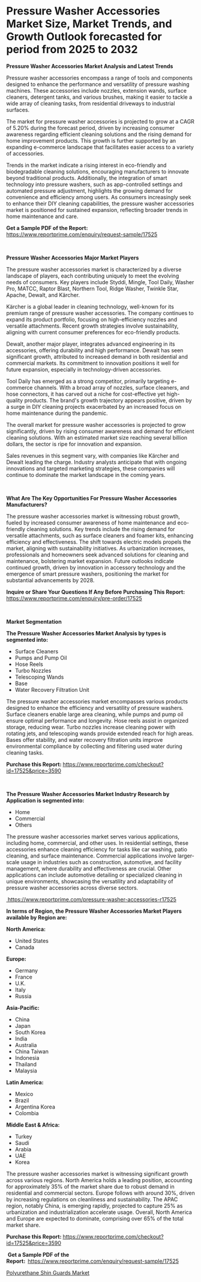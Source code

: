 <p><h1>Pressure Washer Accessories Market Size, Market Trends, and Growth Outlook forecasted for period from 2025 to 2032</h1></p><p><strong>Pressure Washer Accessories Market Analysis and Latest Trends</strong></p>
<p><p>Pressure washer accessories encompass a range of tools and components designed to enhance the performance and versatility of pressure washing machines. These accessories include nozzles, extension wands, surface cleaners, detergent tanks, and various brushes, making it easier to tackle a wide array of cleaning tasks, from residential driveways to industrial surfaces. </p><p>The market for pressure washer accessories is projected to grow at a CAGR of 5.20% during the forecast period, driven by increasing consumer awareness regarding efficient cleaning solutions and the rising demand for home improvement products. This growth is further supported by an expanding e-commerce landscape that facilitates easier access to a variety of accessories. </p><p>Trends in the market indicate a rising interest in eco-friendly and biodegradable cleaning solutions, encouraging manufacturers to innovate beyond traditional products. Additionally, the integration of smart technology into pressure washers, such as app-controlled settings and automated pressure adjustment, highlights the growing demand for convenience and efficiency among users. As consumers increasingly seek to enhance their DIY cleaning capabilities, the pressure washer accessories market is positioned for sustained expansion, reflecting broader trends in home maintenance and care.</p></p>
<p><strong>Get a Sample PDF of the Report:&nbsp;</strong> <a href="https://www.reportprime.com/enquiry/request-sample/17525?utm_campaign=2444&utm_medium=2&utm_source=Github&utm_content=ia&utm_term=18032025&utm_id=pressure-washer-accessories">https://www.reportprime.com/enquiry/request-sample/17525</a></p>
<p>&nbsp;</p>
<p><strong>Pressure Washer Accessories Major Market Players</strong></p>
<p><p>The pressure washer accessories market is characterized by a diverse landscape of players, each contributing uniquely to meet the evolving needs of consumers. Key players include Styddi, Mingle, Tool Daily, Washer Pro, MATCC, Raptor Blast, Northern Tool, Ridge Washer, Twinkle Star, Apache, Dewalt, and Kärcher.</p><p>Kärcher is a global leader in cleaning technology, well-known for its premium range of pressure washer accessories. The company continues to expand its product portfolio, focusing on high-efficiency nozzles and versatile attachments. Recent growth strategies involve sustainability, aligning with current consumer preferences for eco-friendly products.</p><p>Dewalt, another major player, integrates advanced engineering in its accessories, offering durability and high performance. Dewalt has seen significant growth, attributed to increased demand in both residential and commercial markets. Its commitment to innovation positions it well for future expansion, especially in technology-driven accessories.</p><p>Tool Daily has emerged as a strong competitor, primarily targeting e-commerce channels. With a broad array of nozzles, surface cleaners, and hose connectors, it has carved out a niche for cost-effective yet high-quality products. The brand's growth trajectory appears positive, driven by a surge in DIY cleaning projects exacerbated by an increased focus on home maintenance during the pandemic.</p><p>The overall market for pressure washer accessories is projected to grow significantly, driven by rising consumer awareness and demand for efficient cleaning solutions. With an estimated market size reaching several billion dollars, the sector is ripe for innovation and expansion.</p><p>Sales revenues in this segment vary, with companies like Kärcher and Dewalt leading the charge. Industry analysts anticipate that with ongoing innovations and targeted marketing strategies, these companies will continue to dominate the market landscape in the coming years.</p></p>
<p>&nbsp;</p>
<p><strong>What Are The Key Opportunities For Pressure Washer Accessories Manufacturers?</strong></p>
<p><p>The pressure washer accessories market is witnessing robust growth, fueled by increased consumer awareness of home maintenance and eco-friendly cleaning solutions. Key trends include the rising demand for versatile attachments, such as surface cleaners and foamer kits, enhancing efficiency and effectiveness. The shift towards electric models propels the market, aligning with sustainability initiatives. As urbanization increases, professionals and homeowners seek advanced solutions for cleaning and maintenance, bolstering market expansion. Future outlooks indicate continued growth, driven by innovation in accessory technology and the emergence of smart pressure washers, positioning the market for substantial advancements by 2028.</p></p>
<p><strong>Inquire or Share Your Questions If Any Before Purchasing This Report:</strong> <a href="https://www.reportprime.com/enquiry/pre-order/17525?utm_campaign=2444&utm_medium=2&utm_source=Github&utm_content=ia&utm_term=18032025&utm_id=pressure-washer-accessories">https://www.reportprime.com/enquiry/pre-order/17525</a></p>
<p>&nbsp;</p>
<p><strong>Market Segmentation</strong></p>
<p><strong>The Pressure Washer Accessories Market Analysis by types is segmented into:</strong></p>
<p><ul><li>Surface Cleaners</li><li>Pumps and Pump Oil</li><li>Hose Reels</li><li>Turbo Nozzles</li><li>Telescoping Wands</li><li>Base</li><li>Water Recovery Filtration Unit</li></ul></p>
<p><p>The pressure washer accessories market encompasses various products designed to enhance the efficiency and versatility of pressure washers. Surface cleaners enable large area cleaning, while pumps and pump oil ensure optimal performance and longevity. Hose reels assist in organized storage, reducing wear. Turbo nozzles increase cleaning power with rotating jets, and telescoping wands provide extended reach for high areas. Bases offer stability, and water recovery filtration units improve environmental compliance by collecting and filtering used water during cleaning tasks.</p></p>
<p><strong>Purchase this Report:&nbsp;</strong><a href="https://www.reportprime.com/checkout?id=17525&price=3590&utm_campaign=2444&utm_medium=2&utm_source=Github&utm_content=ia&utm_term=18032025&utm_id=pressure-washer-accessories">https://www.reportprime.com/checkout?id=17525&price=3590</a></p>
<p>&nbsp;</p>
<p><strong>The Pressure Washer Accessories Market Industry Research by Application is segmented into:</strong></p>
<p><ul><li>Home</li><li>Commercial</li><li>Others</li></ul></p>
<p><p>The pressure washer accessories market serves various applications, including home, commercial, and other uses. In residential settings, these accessories enhance cleaning efficiency for tasks like car washing, patio cleaning, and surface maintenance. Commercial applications involve larger-scale usage in industries such as construction, automotive, and facility management, where durability and effectiveness are crucial. Other applications can include automotive detailing or specialized cleaning in unique environments, showcasing the versatility and adaptability of pressure washer accessories across diverse sectors.</p></p>
<p><a href="https://www.reportprime.com/pressure-washer-accessories-r17525?utm_campaign=2444&utm_medium=2&utm_source=Github&utm_content=ia&utm_term=18032025&utm_id=pressure-washer-accessories">&nbsp;https://www.reportprime.com/pressure-washer-accessories-r17525</a></p>
<p><strong>In terms of Region, the Pressure Washer Accessories Market Players available by Region are:</strong></p>
<p>
    <p> <strong> North America: </strong>
        <ul>
            <li>United States</li>
            <li>Canada</li>
        </ul>
        </p> 
    <p> <strong> Europe: </strong>
        <ul>
            <li>Germany</li>
            <li>France</li>
            <li>U.K.</li>
            <li>Italy</li>
            <li>Russia</li>
        </ul>
        </p> 
    <p> <strong> Asia-Pacific: </strong>
        <ul>
            <li>China</li>
            <li>Japan</li>
            <li>South Korea</li>
            <li>India</li>
            <li>Australia</li>
            <li>China Taiwan</li>
            <li>Indonesia</li>
            <li>Thailand</li>
            <li>Malaysia</li>
        </ul>
        </p> 
    <p> <strong> Latin America: </strong>
        <ul>
            <li>Mexico</li>
            <li>Brazil</li>
            <li>Argentina Korea</li>
            <li>Colombia</li>
        </ul>
        </p> 
    <p> <strong> Middle East & Africa: </strong>
        <ul>
            <li>Turkey</li>
            <li>Saudi</li>
            <li>Arabia</li>
            <li>UAE</li>
            <li>Korea</li>
        </ul>
    </p>
    </p>
<p><p>The pressure washer accessories market is witnessing significant growth across various regions. North America holds a leading position, accounting for approximately 35% of the market share due to robust demand in residential and commercial sectors. Europe follows with around 30%, driven by increasing regulations on cleanliness and sustainability. The APAC region, notably China, is emerging rapidly, projected to capture 25% as urbanization and industrialization accelerate usage. Overall, North America and Europe are expected to dominate, comprising over 65% of the total market share.</p></p>
<p><strong>Purchase this Report: </strong><a href="https://www.reportprime.com/checkout?id=17525&price=3590&utm_campaign=2444&utm_medium=2&utm_source=Github&utm_content=ia&utm_term=18032025&utm_id=pressure-washer-accessories">https://www.reportprime.com/checkout?id=17525&price=3590</a></p>
<p>&nbsp;<strong>Get a Sample PDF of the Report:&nbsp;&nbsp;</strong><a href="https://www.reportprime.com/enquiry/request-sample/17525?utm_campaign=2444&utm_medium=2&utm_source=Github&utm_content=ia&utm_term=18032025&utm_id=pressure-washer-accessories">https://www.reportprime.com/enquiry/request-sample/17525</a></p>
<p><strong></strong></p>
<p><p><a href="https://github.com/WashimHussain441/Market-Research-Report-List-1/blob/main/polyurethane-shin-guards-market.md?utm_campaign=2444&utm_medium=2&utm_source=Github&utm_content=ia&utm_term=18032025&utm_id=pressure-washer-accessories">Polyurethane Shin Guards Market</a></p></p>